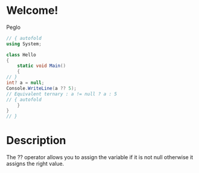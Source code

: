 # Welcome!

Peglo

```C# runnable
// { autofold
using System;

class Hello 
{
    static void Main() 
    {
// }
int? a = null;
Console.WriteLine(a ?? 5);
// Equivalent ternary : a != null ? a : 5
// { autofold
    }
}
// }
```

# Description

The ?? operator allows you to assign the variable if it is not null otherwise it assigns the right value.
